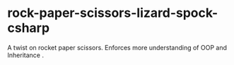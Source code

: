 # rock-paper-scissors-lizard-spock-csharp
 A twist on rocket paper scissors. Enforces more understanding of OOP and Inheritance .
